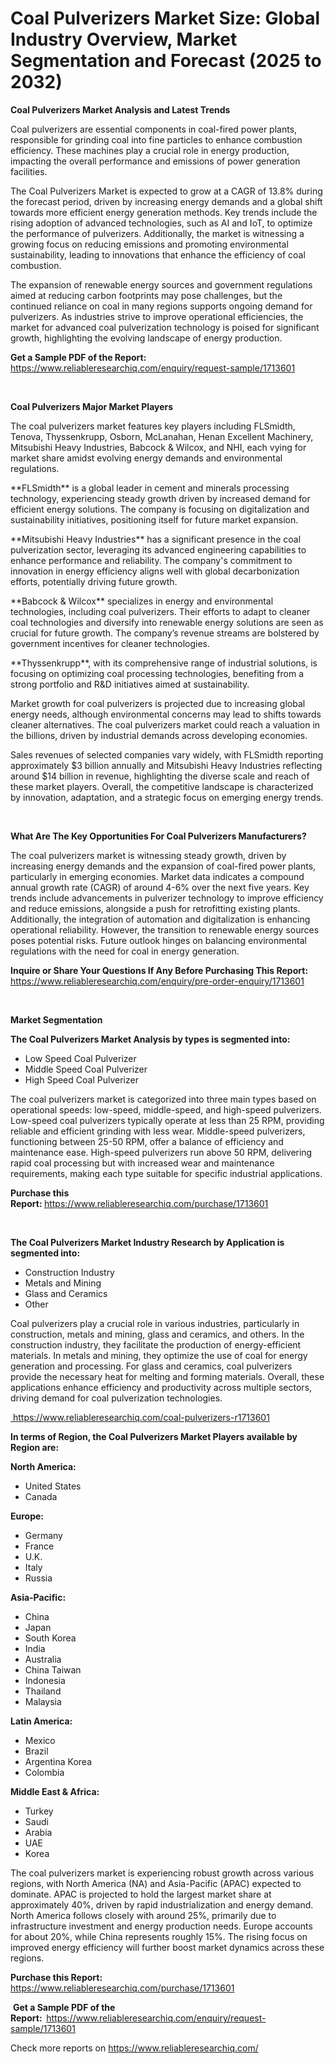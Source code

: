 <p><h1>Coal Pulverizers Market Size: Global Industry Overview, Market Segmentation and Forecast (2025 to 2032)</h1></p><p><strong>Coal Pulverizers Market Analysis and Latest Trends</strong></p>
<p><p>Coal pulverizers are essential components in coal-fired power plants, responsible for grinding coal into fine particles to enhance combustion efficiency. These machines play a crucial role in energy production, impacting the overall performance and emissions of power generation facilities. </p><p>The Coal Pulverizers Market is expected to grow at a CAGR of 13.8% during the forecast period, driven by increasing energy demands and a global shift towards more efficient energy generation methods. Key trends include the rising adoption of advanced technologies, such as AI and IoT, to optimize the performance of pulverizers. Additionally, the market is witnessing a growing focus on reducing emissions and promoting environmental sustainability, leading to innovations that enhance the efficiency of coal combustion. </p><p>The expansion of renewable energy sources and government regulations aimed at reducing carbon footprints may pose challenges, but the continued reliance on coal in many regions supports ongoing demand for pulverizers. As industries strive to improve operational efficiencies, the market for advanced coal pulverization technology is poised for significant growth, highlighting the evolving landscape of energy production.</p></p>
<p><strong>Get a Sample PDF of the Report:&nbsp;</strong> <a href="https://www.reliableresearchiq.com/enquiry/request-sample/1713601?utm_campaign=2531&utm_medium=2&utm_source=Github&utm_content=ia&utm_term=21022025&utm_id=coal-pulverizers">https://www.reliableresearchiq.com/enquiry/request-sample/1713601</a></p>
<p>&nbsp;</p>
<p><strong>Coal Pulverizers Major Market Players</strong></p>
<p><p>The coal pulverizers market features key players including FLSmidth, Tenova, Thyssenkrupp, Osborn, McLanahan, Henan Excellent Machinery, Mitsubishi Heavy Industries, Babcock & Wilcox, and NHI, each vying for market share amidst evolving energy demands and environmental regulations.</p><p>**FLSmidth** is a global leader in cement and minerals processing technology, experiencing steady growth driven by increased demand for efficient energy solutions. The company is focusing on digitalization and sustainability initiatives, positioning itself for future market expansion.</p><p>**Mitsubishi Heavy Industries** has a significant presence in the coal pulverization sector, leveraging its advanced engineering capabilities to enhance performance and reliability. The company's commitment to innovation in energy efficiency aligns well with global decarbonization efforts, potentially driving future growth.</p><p>**Babcock & Wilcox** specializes in energy and environmental technologies, including coal pulverizers. Their efforts to adapt to cleaner coal technologies and diversify into renewable energy solutions are seen as crucial for future growth. The company’s revenue streams are bolstered by government incentives for cleaner technologies.</p><p>**Thyssenkrupp**, with its comprehensive range of industrial solutions, is focusing on optimizing coal processing technologies, benefiting from a strong portfolio and R&D initiatives aimed at sustainability.</p><p>Market growth for coal pulverizers is projected due to increasing global energy needs, although environmental concerns may lead to shifts towards cleaner alternatives. The coal pulverizers market could reach a valuation in the billions, driven by industrial demands across developing economies.</p><p>Sales revenues of selected companies vary widely, with FLSmidth reporting approximately $3 billion annually and Mitsubishi Heavy Industries reflecting around $14 billion in revenue, highlighting the diverse scale and reach of these market players. Overall, the competitive landscape is characterized by innovation, adaptation, and a strategic focus on emerging energy trends.</p></p>
<p>&nbsp;</p>
<p><strong>What Are The Key Opportunities For Coal Pulverizers Manufacturers?</strong></p>
<p><p>The coal pulverizers market is witnessing steady growth, driven by increasing energy demands and the expansion of coal-fired power plants, particularly in emerging economies. Market data indicates a compound annual growth rate (CAGR) of around 4-6% over the next five years. Key trends include advancements in pulverizer technology to improve efficiency and reduce emissions, alongside a push for retrofitting existing plants. Additionally, the integration of automation and digitalization is enhancing operational reliability. However, the transition to renewable energy sources poses potential risks. Future outlook hinges on balancing environmental regulations with the need for coal in energy generation.</p></p>
<p><strong>Inquire or Share Your Questions If Any Before Purchasing This Report:</strong> <a href="https://www.reliableresearchiq.com/enquiry/pre-order-enquiry/1713601?utm_campaign=2531&utm_medium=2&utm_source=Github&utm_content=ia&utm_term=21022025&utm_id=coal-pulverizers">https://www.reliableresearchiq.com/enquiry/pre-order-enquiry/1713601</a></p>
<p>&nbsp;</p>
<p><strong>Market Segmentation</strong></p>
<p><strong>The Coal Pulverizers Market Analysis by types is segmented into:</strong></p>
<p><ul><li>Low Speed Coal Pulverizer</li><li>Middle Speed Coal Pulverizer</li><li>High Speed Coal Pulverizer</li></ul></p>
<p><p>The coal pulverizers market is categorized into three main types based on operational speeds: low-speed, middle-speed, and high-speed pulverizers. Low-speed coal pulverizers typically operate at less than 25 RPM, providing reliable and efficient grinding with less wear. Middle-speed pulverizers, functioning between 25-50 RPM, offer a balance of efficiency and maintenance ease. High-speed pulverizers run above 50 RPM, delivering rapid coal processing but with increased wear and maintenance requirements, making each type suitable for specific industrial applications.</p></p>
<p><strong>Purchase this Report:&nbsp;</strong><a href="https://www.reliableresearchiq.com/purchase/1713601?utm_campaign=2531&utm_medium=2&utm_source=Github&utm_content=ia&utm_term=21022025&utm_id=coal-pulverizers">https://www.reliableresearchiq.com/purchase/1713601</a></p>
<p>&nbsp;</p>
<p><strong>The Coal Pulverizers Market Industry Research by Application is segmented into:</strong></p>
<p><ul><li>Construction Industry</li><li>Metals and Mining</li><li>Glass and Ceramics</li><li>Other</li></ul></p>
<p><p>Coal pulverizers play a crucial role in various industries, particularly in construction, metals and mining, glass and ceramics, and others. In the construction industry, they facilitate the production of energy-efficient materials. In metals and mining, they optimize the use of coal for energy generation and processing. For glass and ceramics, coal pulverizers provide the necessary heat for melting and forming materials. Overall, these applications enhance efficiency and productivity across multiple sectors, driving demand for coal pulverization technologies.</p></p>
<p><a href="https://www.reliableresearchiq.com/coal-pulverizers-r1713601?utm_campaign=2531&utm_medium=2&utm_source=Github&utm_content=ia&utm_term=21022025&utm_id=coal-pulverizers">&nbsp;https://www.reliableresearchiq.com/coal-pulverizers-r1713601</a></p>
<p><strong>In terms of Region, the Coal Pulverizers Market Players available by Region are:</strong></p>
<p>
    <p> <strong> North America: </strong>
        <ul>
            <li>United States</li>
            <li>Canada</li>
        </ul>
        </p> 
    <p> <strong> Europe: </strong>
        <ul>
            <li>Germany</li>
            <li>France</li>
            <li>U.K.</li>
            <li>Italy</li>
            <li>Russia</li>
        </ul>
        </p> 
    <p> <strong> Asia-Pacific: </strong>
        <ul>
            <li>China</li>
            <li>Japan</li>
            <li>South Korea</li>
            <li>India</li>
            <li>Australia</li>
            <li>China Taiwan</li>
            <li>Indonesia</li>
            <li>Thailand</li>
            <li>Malaysia</li>
        </ul>
        </p> 
    <p> <strong> Latin America: </strong>
        <ul>
            <li>Mexico</li>
            <li>Brazil</li>
            <li>Argentina Korea</li>
            <li>Colombia</li>
        </ul>
        </p> 
    <p> <strong> Middle East & Africa: </strong>
        <ul>
            <li>Turkey</li>
            <li>Saudi</li>
            <li>Arabia</li>
            <li>UAE</li>
            <li>Korea</li>
        </ul>
    </p>
    </p>
<p><p>The coal pulverizers market is experiencing robust growth across various regions, with North America (NA) and Asia-Pacific (APAC) expected to dominate. APAC is projected to hold the largest market share at approximately 40%, driven by rapid industrialization and energy demand. North America follows closely with around 25%, primarily due to infrastructure investment and energy production needs. Europe accounts for about 20%, while China represents roughly 15%. The rising focus on improved energy efficiency will further boost market dynamics across these regions.</p></p>
<p><strong>Purchase this Report: </strong><a href="https://www.reliableresearchiq.com/purchase/1713601?utm_campaign=2531&utm_medium=2&utm_source=Github&utm_content=ia&utm_term=21022025&utm_id=coal-pulverizers">https://www.reliableresearchiq.com/purchase/1713601</a></p>
<p>&nbsp;<strong>Get a Sample PDF of the Report:&nbsp;&nbsp;</strong><a href="https://www.reliableresearchiq.com/enquiry/request-sample/1713601?utm_campaign=2531&utm_medium=2&utm_source=Github&utm_content=ia&utm_term=21022025&utm_id=coal-pulverizers">https://www.reliableresearchiq.com/enquiry/request-sample/1713601</a></p>
<p><strong></strong></p>
<p>Check more reports on <a href="https://www.reliableresearchiq.com/?utm_campaign=2531&utm_medium=2&utm_source=Github&utm_content=ia&utm_term=21022025&utm_id=coal-pulverizers">https://www.reliableresearchiq.com/</a></p>